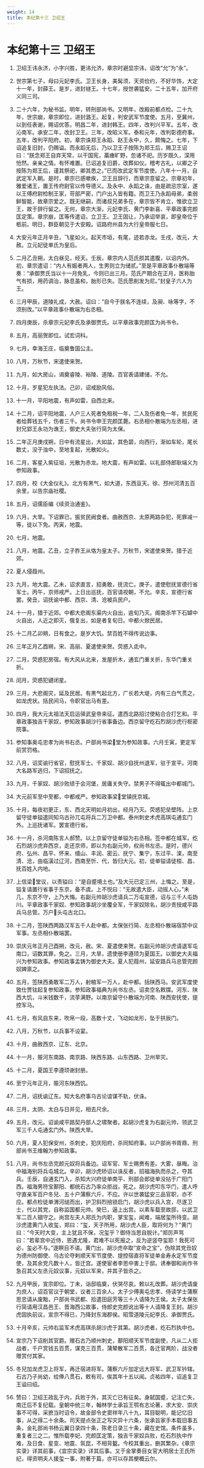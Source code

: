 ```yaml
---
weight: 14
title: 本纪第十三 卫绍王
---
```


# 本纪第十三 卫绍王

1. <span id="本纪第十三_卫绍王-1"></span>
卫绍王讳永济，小字兴胜，更讳允济，章宗时避显宗讳，诏改“允”为“永”。

2. <span id="本纪第十三_卫绍王-2"></span>
世宗第七子，母曰元妃李氏。卫王长身，美髯须，天资俭约，不好华饰，大定十一年，封薛王。是岁，进封禭王。十七年，授世袭猛安。二十五年，加开府义同三司。

3. <span id="本纪第十三_卫绍王-3"></span>
二十六年，为秘书监。明年，转刑部尚书。又明年，改殿前都点检。二十九年，世宗崩，章宗即位，进封潞王。起复，判安武军节度使。五月，至冀州，以到任表谢，赐诏优答。明昌二年，进封韩王。四年，改判兴平军。五年，改沁南军。承安二年，改封卫王。三年，改昭义军。泰和元年，改判彰德府事。五年，改判平阳府。初，章宗诛郑王永蹈、赵王永中，久，颇悔之。七年，下诏追复旧封，仍赐谥。而永蹈无后，乃以卫王子按陈为郑王后，赐卫王诏曰：“朕念郑王自弃天常，以干国宪，藁瘗旷野，忽诸不祀。历岁既久，深用怆然。亲亲之情。有怀难置。已诏追复旧爵，改葬如仪。稽考古礼，以卿之子按陈为郑王后，谨其祭祀，卿其悉之。”已而改武定军节度使。八年十一月，自武定军入朝。是时，章宗已感嗽疾，卫王且辞行，而章宗意留之。宗章初年，雅爱诸王，置王传府尉官以传导德义。及永中、永蹈之诛，由是疏忌宗室，遂以王傅府尉检制王家，苛部严密，门户出入皆有籍。而卫王乃永蹈母弟，柔弱鲜智能，故章宗爱之。既无继嗣，而诸叔兄弟多在，章宗皆不肯立，惟欲立卫王，故于辞行留之。无何，章宗大渐，元妃李氏、黄门李新喜、平章政事完颜匡定策。章宗崩，匡等传遣诏，立卫王。卫王固让，乃承诏举哀，即皇帝位于柩前。明日，群臣朝见于大安殿。诏路府州县为大行皇帝服七日。

4. <span id="本纪第十三_卫绍王-4"></span>
大安元年正月辛丑，飞星如火。起天市垣，有尾，迹若赤龙。壬戌，改元，大赦。立元妃徒单氏为皇后。

5. <span id="本纪第十三_卫绍王-5"></span>
二月乙丑朔，太白昼见，经天。壬辰，章宗内人范氏损其遣腹，以诏内外。初，章宗遣诏：“内人有娠者两人，生男则立为储贰。”至是平章政事仆散端等奏：“承御贾氏当以十一月免乳，今则已出三月。范氏产期合在正月，医称胎气有损，用药调治，脉息虽和，胎形已失。范氏愿削发为尼。”封皇子六人为王。

6. <span id="本纪第十三_卫绍王-6"></span>
三月甲辰，道陵礼成，大赦。诏曰：“自今于朕名不连续，及昶、咏等字，不须别改。”以平章政事仆散端为右丞相。

7. <span id="本纪第十三_卫绍王-7"></span>
四月庚辰，杀章宗元妃李氏及承御贾氏。以平章政事完颜匡为尚书令。

8. <span id="本纪第十三_卫绍王-8"></span>
五月，高丽贺即位。试宏词科。

9. <span id="本纪第十三_卫绍王-9"></span>
七月，幸海王庄，临奠鲁国公主。

10. <span id="本纪第十三_卫绍王-10"></span>
八月，万秋节，宋遣使来贺。

11. <span id="本纪第十三_卫绍王-11"></span>
九月，如大房山，谒奠睿陵、裕陵、道陵。百官表请建储，不允。

12. <span id="本纪第十三_卫绍王-12"></span>
十月，岁星犯左执法。己卯，诏戒励风俗。

13. <span id="本纪第十三_卫绍王-13"></span>
十一月，平阳地震，有声如雷，自西北来。

14. <span id="本纪第十三_卫绍王-14"></span>
十二月，诏平阳地震，人户三人死者免租税一年，二人及伤者免一年，贫民死者给葬钱五千，伤者三千。尚书令申王完颜匡薨。右丞相仆散端为左丞相，进封兄郢王永功为谯王，御史大夫张行简为太保。

15. <span id="本纪第十三_卫绍王-15"></span>
二年正月庚戌朔，日中有流星出，大如盆，其色碧，向西行，渐如车轮，尾长数丈，没于浊中，至地复起，光散如火。

16. <span id="本纪第十三_卫绍王-16"></span>
二月，客星入紫征垣，光散为赤龙。地大震，有声如雷。以礼部侍郎耿端义为参知政事。

17. <span id="本纪第十三_卫绍王-17"></span>
四月，校《大金仪礼》。北方有黑气，如大道，东西亘天。徐、邳州河清五百余里，以告宗庙社稷。

18. <span id="本纪第十三_卫绍王-18"></span>
五月，诏儒臣编《续资治通鉴》。

19. <span id="本纪第十三_卫绍王-19"></span>
六月，大旱。下诏罪已，振贫民阙食者。曲赦西京、太原两路杂犯，死罪减一等，徒以下免。丙寅，地震。

20. <span id="本纪第十三_卫绍王-20"></span>
七月，地震。

21. <span id="本纪第十三_卫绍王-21"></span>
八月，地震。乙丑，立子胙王从恪为皇太子。万秋节，宋遣使来贺。猎于近郊。

22. <span id="本纪第十三_卫绍王-22"></span>
夏人侵葭州。

23. <span id="本纪第十三_卫绍王-23"></span>
九月，地大震。乙未，诏求直言，招勇敢，抚流亡。庚子，遣使慰抚宣德行省军士。丙午，京师戒严。上日出巡抚，百官请视朝，不允。辛亥，宣德行省罢。癸丑，诏抚谕中都、西京、清、沧被兵民户。

24. <span id="本纪第十三_卫绍王-24"></span>
十一月，猎于近郊。中都大悲阁东渠内火自出，逾旬乃灭。阁南杀竿下石罅中火自出，人近之即灭，俄复出，如是者复旬日。中都火焮民居。

25. <span id="本纪第十三_卫绍王-25"></span>
十二月乙卯朔，日有食之。是岁大饥。禁百姓不得传说边事。

26. <span id="本纪第十三_卫绍王-26"></span>
三年正月乙酉朔，宋、高丽、夏遣使来贺。荧惑入氐中。

27. <span id="本纪第十三_卫绍王-27"></span>
二月，荧惑犯房宿。有大风从北来，发屋折木，通玄门重关折，东华门重关折。

28. <span id="本纪第十三_卫绍王-28"></span>
闰月，荧惑犯键闭星。

29. <span id="本纪第十三_卫绍王-29"></span>
三月，大悲阁灾，延及民居。有黑气起北方，广长若大堤，内有三白气贯之，如龙虎状。括民间马，令职官出马有差。

30. <span id="本纪第十三_卫绍王-30"></span>
四月，我大元太祖法天启运驿武皇帝来征。遣西北路招讨使粘合合打乞和。平章政事独吉千家奴，参知政事胡沙行省事备边。西京留守纥石烈胡沙虎行枢密院事。

31. <span id="本纪第十三_卫绍王-31"></span>
参知事奥屯忠孝为尚书右丞。户部尚书梁堂为参知政事。六月壬寅，更定军前赏罚格。

32. <span id="本纪第十三_卫绍王-32"></span>
八月，诏奖谕行省官，慰抚军士。千家奴、胡沙自抚州退军，驻于宣平。河南大名路军逃归，下诏招抚之。

33. <span id="本纪第十三_卫绍王-33"></span>
九月，千家奴、胡沙败绩于会河堡，居庸关失守。禁男子不得辄出中都城门。

34. <span id="本纪第十三_卫绍王-34"></span>
大元前军至中至都，中都戒严。参知政事梁堂镇抚京城。

35. <span id="本纪第十三_卫绍王-35"></span>
十月，每夜初更正，东、西北天明如月初出，经月乃灭。荧惑犯垒壁阵。上京留守徒单镒遣同知乌古孙兀屯将兵二万卫中都。泰州刺史术虎高琪屯通玄门外。上巡抚诸军。罢宣德行省。

36. <span id="本纪第十三_卫绍王-36"></span>
十一月，杀河南陈言人郝赞。以上京留守徒单镒为右丞相。签中都在城军。纥石烈胡沙虎弃西京，走还京师，即以为右副元帅，权尚书左丞。是时，德兴府、弘州、昌平、怀来、缙山、丰润、密云、抚宁、集宁，东过平、滦，南至清、沧，由临潢过辽河，西南至忻、代，皆归大元。初，徒单镒请徒桓、昌、抚百姓入内地。

37. <span id="本纪第十三_卫绍王-37"></span>
上信梁堂议，以责镒曰：“是自蹙境土也。”及大元已定三州，上悔之。至是，镒复请置行省事于东京，备不虞。上不悦曰：“无故遣大臣，动摇人心。”未几，东京不守，上乃大悔。右副元帅胡沙虎请兵二万屯宣德，诏与三千人屯妫川。平章政事千家奴、参知政事胡沙坐覆全军，千家奴除名，胡沙责授咸平路兵马总管。万户头屯古北口。

38. <span id="本纪第十三_卫绍王-38"></span>
十二月，签陕西两路汉军五千人赴中都。太保张行简、左丞相仆散端宿禁中议军事。左丞相仆散端罢。

39. <span id="本纪第十三_卫绍王-39"></span>
崇庆元年正月己酉朔，改元，赦。宋、夏遣使来贺。右副元帅胡沙虎请退军屯南口，诏数其罪，免之。三月，大旱，遗使册李遵顼为夏国王。以御史大夫福兴为参知政事。参知政事孟铸为御史大夫。夏人犯葭州，延安路兵马总管完颜奴婢禀之。

40. <span id="本纪第十三_卫绍王-40"></span>
五月，签陕西勇敢军二万人，射粮军一万人，赴中都。括陕西马。安武军度使致仕贾铉起复参知政事。参知政事福典为尚书左丞。诏卖空名敕牒。河东、陕西大饥，斗米钱数千，流莩满野。以南京留守仆散端为河南、陕西安抚使，提控军马。

41. <span id="本纪第十三_卫绍王-41"></span>
七月，有风自东来，吹帛一段，高数十丈，飞动如龙形，坠于拱辰门。

42. <span id="本纪第十三_卫绍王-42"></span>
八月，万秋节，以兵事不设宴。

43. <span id="本纪第十三_卫绍王-43"></span>
十月，曲赦西京、辽东、北京。

44. <span id="本纪第十三_卫绍王-44"></span>
十一月，赈河东南路、南京路、陕西东路、山东西路、卫州旱灾。

45. <span id="本纪第十三_卫绍王-45"></span>
十二月，夏国王李遵顼谢封册。

46. <span id="本纪第十三_卫绍王-46"></span>
至宁元年正月，赈河东陕西饥。

47. <span id="本纪第十三_卫绍王-47"></span>
二月，诏抚谕辽东。知大名府事乌古论谊谋不轨，伏诛。

48. <span id="本纪第十三_卫绍王-48"></span>
三月，太阴、太白与日并见，相去尺余。

49. <span id="本纪第十三_卫绍王-49"></span>
五月，改元。诏谕咸平路契丹部人之啸聚者。起胡沙虎复为右副元帅，领武卫军三千人屯通玄门外。陕西大旱。

50. <span id="本纪第十三_卫绍王-50"></span>
六月，夏人犯保安州，杀刺史，犯庆阳府，杀同知府事。以户部尚书胥鼎、刑部尚书王维翰为参知政事。

51. <span id="本纪第十三_卫绍王-51"></span>
八月，尚书左丞完颜元奴将兵备边。诏军官、军士赐赉有差。大雾，昼晦。治中福海别将兵屯城北。辛卯，胡沙虎矫诏以诛反者，招福海执而杀之，夺其兵。壬辰，自通玄门入，杀知大兴府徒单南平、刑部会郎徒单没拈于广阳门西。福海男符宝鄯阳、都统石古乃率众拒战，死之。胡沙虎叩东华门，遣人呼守直亲军百户冬兒、五十户蒲察六斤，不应。许以世袭猛安三品官职，亦不应。都点检徒单渭河缒而出，护卫斜烈掊锁启门，胡沙虎以兵入宫，尽遂卫士，代以其党，自称监国都元帅。癸巳，逼上出宫。以素车载至故邸，以武卫军二百人锢守之。尚宫左夫人郑氏为内职，掌宝玺，闻难，端居玺所待变。胡沙虎遣黄门入收玺，郑曰：“玺，天子所用，胡沙虎人臣，取将何为？”黄门曰：“今天时大变，主上犹且不保，况玺乎？御侍当思自脱计。”郑厉声骂曰：“若辈宫中近侍，恩遇尤隆，君难不以死报之，反为逆竖夺玺耶！我死可必，玺必不与。”遂瞑目不语。黄门出，胡沙虎卒取“宣命之宝”，伪除其党丑奴为德州防御使、乌古论夺剌顺天军节度使、提控宿直将军徒单金寿永定军节度使，及其余党凡数十人，皆迁宫。遂使宦者李思中害上于邸。诱奉御和尚作书急召其父左丞元奴议事，元奴以军来，并其子皆杀之。

52. <span id="本纪第十三_卫绍王-52"></span>
九月甲辰，宣宗即位。丁未，诣邸临奠，伏哭尽哀。敕以礼改葬。胡沙虎请废为庶人，诏百官议于朝堂，议者三百余人。太子少傅奥屯忠孝、侍读学士蒲察思忠请从废黜，户部尚书武都、拾遣田庭芳等三十人请降为王侯。太子太保张行简请用汉昌邑王、晋海西公故事，侍郎史完颜讹出等十人请降复王封。胡沙虎固执前议，宣宗不得已，乃降封东海郡侯。昭雪道陵元妃李氏、承御贾氏。

53. <span id="本纪第十三_卫绍王-53"></span>
十月辛亥，元帅右监军术虎高琪杀胡沙虎于其第。胡沙虎者，纥石烈执中也。

54. <span id="本纪第十三_卫绍王-54"></span>
宣宗乃下诏削其官爵。赠石古乃顺州刺史，鄯阳顺天军节度副使，凡从二人拒战者，千户赏钱五百贯，谋克三百贯，蒲辇散军二百贯，各迁官两阶，战没者赠赏付其家。

55. <span id="本纪第十三_卫绍王-55"></span>
冬兒加龙虎卫上将军，再迁宿进将军。蒲察六斤加定远大将军、武卫军钤辖。石古乃子尚幼，给俸八贯石，敕有司，俟其年十五以闻。贞祐四年，诏追复卫王谥曰绍。

56. <span id="本纪第十三_卫绍王-56"></span>
赞曰：卫绍王政乱于内，兵败于外，其灭亡已有征矣。身弑国蹙，记注亡失，南迁后不复纪载。皇朝中统三年，翰林学士承旨王鹗有志论著，求大安、崇庆事不可得，采摭当时诏令，故金部令史窦祥年八十九，耳目聪明，能记忆旧事，从之得二十余条。司天提点张正之写灾异十六条，张承旨家手本载旧事五条，金礼部尚书杨云翼日录四十条，陈老日录三十条，藏在史馆。条件虽多，重复者三之二。惟所载李妃、完颜匡定策，独吉千家奴兵败，纥石烈执中作难，及日食、星变、地震、氛昆，不相背盭。今校其重出，删其繁杂。《章宗实录》详其前事，《宜宗实录》详其后事。又于金掌奏目女官大明居士王氏所纪，得资明夫人援玺一事，附著于篇，亦可以存其梗概云尔。
